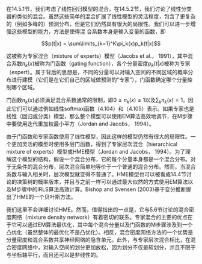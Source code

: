 在14.5.1节，我们考虑了线性回归模型的混合，在14.5.2节，我们讨论了线性分类器的类似的混合。虽然这些简单的混合扩展了线性模型的灵活程度，包含了更复杂的（例如多峰的）预测分布，但是它们仍然具有很大的局限性。我们可以进一步增强这些模型的能力，方法是使得混 合系数本身是输入变量的函数，即    

$$p(t|x) = \sum\limits_{k=1}^K\pi_k(x)p_k(t|x)$$    

这被称为专家混合（mixture of experts）模型（Jacobs et al.， 1991），其中混合系数$\pi_k(x)$被称为门函数（gating function），各个分量密度$p_k(t|x)$被称为专家（expert）。属于背后的思想是，不同的分量可以对输入空间的不同区域的概率分布进行建模（它们是在它们自己的区域做预测的“专家”），门函数确定哪个分量控制哪个区域。      

门函数$\pi_k(x)$必须满足混合系数通常的限制，即$0 \leq \pi_k(x) \leq 1$以及$\sum_k\pi_k(x) = 1$。因此它们可以通过例如线性softmax函数（4.104）和（4.105）表示。如果专家也是线性（回归或分类）模型，那么整个模型可以使用EM算法高效地调节，在M步骤中要使用迭代重加权最小平方（Jordan and Jacobs， 1994）。    

由于门函数和专家函数使用了线性模型，因此这样的模型仍然有很大的局限性。一个更加灵活的模型时使用多层门函数，得到了专家层次混合（hierarchical mixture of experts）模型或HME模型（Jordan and Jacobs，
1994）。为了理解这个模型的结构，假设一个混合分布，它的每个分量本身都是一个混合分布。对于无条件的混合分布，层次混合简单地等价于一个普通的混合分布。然而，当混合系数与输入相关时，层次模型就变得不普通了。HME模型也可以被看成14.4节讨论的决策树的概率版本，并且与之前一样可以通过最大似然的方式使用EM算法以 及M步骤中的IRLS算法高效计算。Bishop and Svensen (2003)基于变分推断提出了HME的一个贝叶斯方法。    

我们这里不会详细讨论HME。然而，值得指出的一点是，它与5.6节讨论的混合密度网络（mixture density network）有着密切的联系。专家混合的主要的优点在于它可以通过EM算法最优化，其中每个混合分量以及门函数的M步骤涉及到一个凸优化（虽然整体的最优化不是凸优化）。相反，混合密度网络方法的一个优势是分量密度和混合系数共享神经网络的隐含单元。此外，与专家层次混合相比，在混合密度网络中，对输入空间的划分更加放松，因为划分不仅是软划分，并且不限于与坐标轴平行，而且还可以是非线性的。
